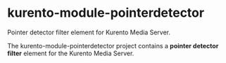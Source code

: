 kurento-module-pointerdetector
==============================

Pointer detector filter element for Kurento Media Server.

The kurento-module-pointerdetector project contains a **pointer detector filter** element for the Kurento Media Server.


